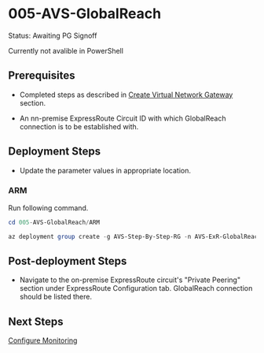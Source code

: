 # 005-AVS-GlobalReach
Status: Awaiting PG Signoff

Currently not avalible in PowerShell

## Prerequisites

* Completed steps as described in [Create Virtual Network Gateway](../004-AVS-ExRConnection-NewVNet/readme.md) section.

* An nn-premise ExpressRoute Circuit ID with which GlobalReach connection is to be established with.

## Deployment Steps

* Update the parameter values in appropriate location.

### ARM

Run following command.

```powershell
cd 005-AVS-GlobalReach/ARM

az deployment group create -g AVS-Step-By-Step-RG -n AVS-ExR-GlobalReach-Deployment -c -f "AVSGlobalReach.deploy.json" -p "@AVSGlobalReach.parameters.json"
```

## Post-deployment Steps

* Navigate to the on-premise ExpressRoute circuit's "Private Peering" section under ExpressRoute Configuration tab. GlobalReach connection should be listed there.

## Next Steps

[Configure Monitoring](../006-AVS-Monitor-Utilization/readme.md)
